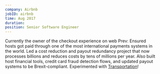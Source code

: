 ```yaml
---
company: Airbnb
jobID: airbnb
time: Aug 2017
duration:
position: Senior Software Engineer
---
```

Currently the owner of the checkout experience on web
Prev: Ensured hosts got paid through one of the most international payments systems in the world. Led a cost reduction and payout redundancy project that now processes billions and reduces costs by tens of millions per year. Also built host financial tools, credit card fraud detection flows, and updated payout systems to be Brexit-compliant. Experimented with [Transportation](https://news.airbnb.com/fred-reid-joins-airbnb-as-global-head-of-transportation/)!
